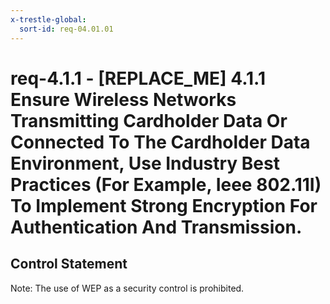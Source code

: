 ```yaml
---
x-trestle-global:
  sort-id: req-04.01.01
---
```


# req-4.1.1 - \[REPLACE_ME\] 4.1.1 Ensure Wireless Networks Transmitting Cardholder Data Or Connected To The Cardholder Data Environment, Use Industry Best Practices (For Example, Ieee 802.11I) To Implement Strong Encryption For Authentication And Transmission.

## Control Statement

Note: The use of WEP as a security control is prohibited.
